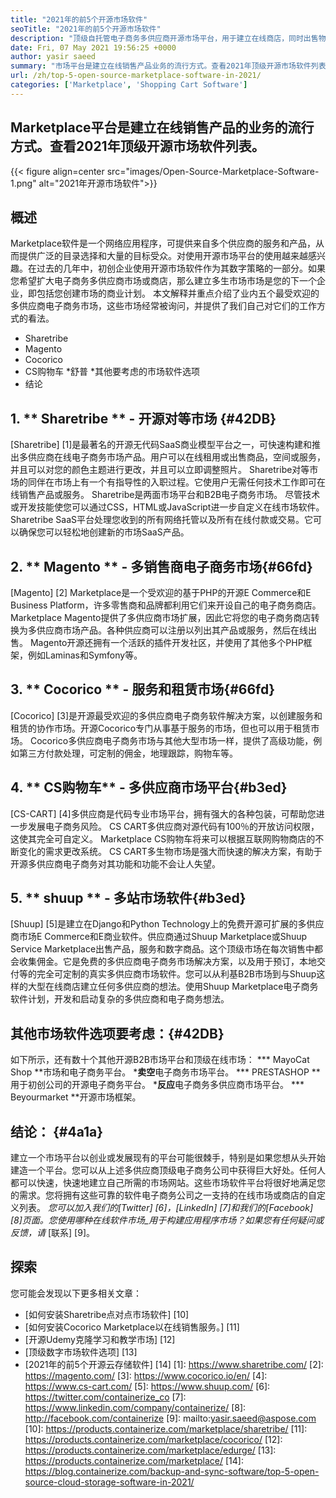 ```yaml
---
title: "2021年的前5个开源市场软件" 
seoTitle: "2021年的前5个开源市场软件" 
description: "顶级自托管电子商务多供应商开源市场平台，用于建立在线商店，同时出售物理和数字产品。" 
date: Fri, 07 May 2021 19:56:25 +0000
author: yasir saeed
summary: "市场平台是建立在线销售产品业务的流行方式。查看2021年顶级开源市场软件列表。" 
url: /zh/top-5-open-source-marketplace-software-in-2021/
categories: ['Marketplace', 'Shopping Cart Software']
---
```


## Marketplace平台是建立在线销售产品的业务的流行方式。查看2021年顶级开源市场软件列表。

{{< figure align=center src="images/Open-Source-Marketplace-Software-1.png" alt="2021年开源市场软件">}}


## **概述**
Marketplace软件是一个网络应用程序，可提供来自多个供应商的服务和产品，从而提供广泛的目录选择和大量的目标受众。对使用开源市场平台的使用越来越感兴趣。在过去的几年中，初创企业使用开源市场软件作为其数字策略的一部分。如果您希望扩大电子商务多供应商市场或商店，那么建立多生市场市场是您的下一个企业，即包括您创建市场的商业计划。
本文解释并重点介绍了业内五个最受欢迎的多供应商电子商务市场，这些市场经常被询问，并提供了我们自己对它们的工作方式的看法。
  * Sharetribe
  * Magento
  * Cocorico
  * CS购物车
  *舒普
  *其他要考虑的市场软件选项
  * 结论

## 1. ** Sharetribe **  - 开源**对等市场** {#42DB}
[Sharetribe] [1]是最著名的开源无代码SaaS商业模型平台之一，可快速构建和推出多供应商在线电子商务市场产品。用户可以在线租用或出售商品，空间或服务，并且可以对您的颜色主题进行更改，并且可以立即调整照片。 Sharetribe对等市场的同伴在市场上有一个有指导性的入职过程。它使用户无需任何技术工作即可在线销售产品或服务。 Sharetribe是两面市场平台和B2B电子商务市场。
尽管技术或开发技能使您可以通过CSS，HTML或JavaScript进一步自定义在线市场软件。 Sharetribe SaaS平台处理您收到的所有网络托管以及所有在线付款或交易。它可以确保您可以轻松地创建新的市场SaaS产品。

## 2. ** Magento **  - 多销售商电子商务市场{#66fd}
[Magento] [2] Marketplace是一个受欢迎的基于PHP的开源E Commerce和E Business Platform，许多零售商和品牌都利用它们来开设自己的电子商务商店。 Marketplace Magento提供了多供应商市场扩展，因此它将您的电子商务商店转换为多供应商市场产品。各种供应商可以注册以列出其产品或服务，然后在线出售。 Magento开源还拥有一个活跃的插件开发社区，并使用了其他多个PHP框架，例如Laminas和Symfony等。

## 3. ** Cocorico **  - 服务和租赁市场{#66fd}
[Cocorico] [3]是开源最受欢迎的多供应商电子商务软件解决方案，以创建服务和租赁的协作市场。开源Cocorico专门从事基于服务的市场，但也可以用于租赁市场。 Cocorico多供应商电子商务市场与其他大型市场一样，提供了高级功能，例如第三方付款处理，可定制的佣金，地理跟踪，购物车等。

## 4. ** CS购物车**  - 多供应商市场平台{#b3ed}
[CS-CART] [4]多供应商是代码专业市场平台，拥有强大的各种包装，可帮助您进一步发展电子商务风险。 CS CART多供应商对源代码有100％的开放访问权限，这使其完全可自定义。 Marketplace CS购物车将来可以根据互联网购物商店的不断变化的需求更改系统。 CS CART多生物市场是强大而快速的解决方案，有助于开源多供应商电子商务对其功能和功能不会让人失望。

## 5. ** shuup **  - 多站市场软件{#b3ed}
[Shuup] [5]是建立在Django和Python Technology上的免费开源可扩展的多供应商市场E Commerce和E商业软件。供应商通过Shuup Marketplace或Shuup Service Marketplace出售产品，服务和数字商品。这个顶级市场在每次销售中都会收集佣金。它是免费的多供应商电子商务市场解决方案，以及用于预订，本地交付等的完全可定制的真实多供应商市场软件。您可以从利基B2B市场到与Shuup这样的大型在线商店建立任何多供应商的想法。使用Shuup Marketplace电子商务软件计划，开发和启动复杂的多供应商和电子商务想法。

## **其他市场软件选项要考虑**：{#42DB}
如下所示，还有数十个其他开源B2B市场平台和顶级在线市场：
  *** MayoCat Shop **市场和电子商务平台。
  ***卖空**电子商务市场平台。
  *** PRESTASHOP **用于初创公司的开源电子商务平台。
  ***反应**电子商务多供应商市场平台。
  *** Beyourmarket **开源市场框架。

## **结论：** {#4a1a}
建立一个市场平台以创业或发展现有的平台可能很棘手，特别是如果您想从头开始建造一个平台。您可以从上述多供应商顶级电子商务公司中获得巨大好处。任何人都可以快速，快速地建立自己所需的市场网站。这些市场软件平台将很好地满足您的需求。您将拥有这些可靠的软件电子商务公司之一支持的在线市场或商店的自定义列表。
_您可以加入我们的[Twitter] [6]，[LinkedIn] [7]和我们的[Facebook] [8]页面。您使用哪种在线软件市场_用于构建应用程序市场？如果您有任何疑问或反馈，请_ [联系] [9]。

## 探索
您可能会发现以下更多相关文章：
  * [如何安装Sharetribe点对点市场软件] [10]
  * [如何安装Cocorico Marketplace以在线销售服务。] [11]
  * [开源Udemy克隆学习和教学市场] [12]
  * [顶级数字市场软件选项] [13]
  * [2021年的前5个开源云存储软件] [14]
[1]: https://www.sharetribe.com/
[2]: https://magento.com/
[3]: https://www.cocorico.io/en/
[4]: https://www.cs-cart.com/
[5]: https://www.shuup.com/
[6]: https://twitter.com/containerize_co
[7]: https://www.linkedin.com/company/containerize/
[8]: http://facebook.com/containerize
[9]: mailto:yasir.saeed@aspose.com
[10]: https://products.containerize.com/marketplace/sharetribe/
[11]: https://products.containerize.com/marketplace/cocorico/
[12]: https://products.containerize.com/marketplace/edurge/
[13]: https://products.containerize.com/marketplace/
[14]: https://blog.containerize.com/backup-and-sync-software/top-5-open-source-cloud-storage-software-in-2021/
